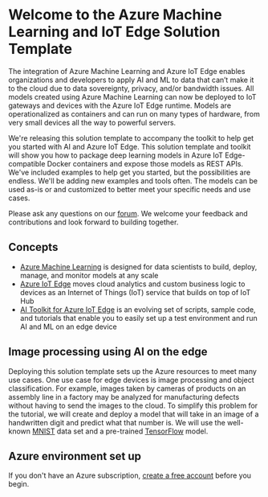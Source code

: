 # Welcome to the Azure Machine Learning and IoT Edge Solution Template

The integration of Azure Machine Learning and Azure IoT Edge enables organizations and developers to apply AI and ML to data that can’t make it to the cloud due to data sovereignty, privacy, and/or bandwidth issues. All models created using Azure Machine Learning can now be deployed to IoT gateways and devices with the Azure IoT Edge runtime. Models are operationalized as containers and can run on many types of hardware, from very small devices all the way to powerful servers.

We're releasing this solution template to accompany the toolkit to help get you started with AI and Azure IoT Edge. This solution template and toolkit will show you how to package deep learning models in Azure IoT Edge-compatible Docker containers and expose those models as REST APIs. We've included examples to help get you started, but the possibilities are endless. We'll be adding new examples and tools often. The models can be used as-is or and customized to better meet your specific needs and use cases. 

Please ask any questions on our [forum](https://social.msdn.microsoft.com/forums/azure/en-US/home?forum=MachineLearning).  We welcome your feedback and contributions and look forward to building together.

## Concepts
* [Azure Machine Learning](https://docs.microsoft.com/en-us/azure/machine-learning/preview/) is designed for data scientists to build, deploy, manage, and monitor models at any scale
* [Azure IoT Edge](https://aka.ms/azure-iot-edge-doc) moves cloud analytics and custom business logic to devices as an Internet of Things (IoT) service that builds on top of IoT Hub
* [AI Toolkit for Azure IoT Edge](https://github.com/Azure/ai-toolkit-iot-edge) is an evolving set of scripts, sample code, and tutorials that enable you to easily set up a test environment and run AI and ML on an edge device

## Image processing using AI on the edge
Deploying this solution template sets up the Azure resources to meet many use cases.  One use case for edge devices is image processing and object classification.  For example, images taken by cameras of products on an assembly line in a factory may be analyzed for manufacturing defects without having to send the images to the cloud.  To simplify this problem for the tutorial, we will create and deploy a model that will take in an image of a handwritten digit and predict what that number is.  We will use the well-known [MNIST](http://yann.lecun.com/exdb/mnist/) data set and a pre-trained [TensorFlow](https://www.tensorflow.org/) model.

## Azure environment set up
If you don't have an Azure subscription, [create a free account](https://azure.microsoft.com/free/?WT.mc_id=A261C142F) before you begin.


